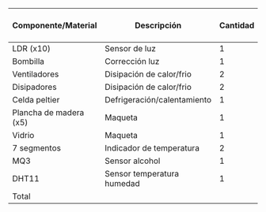 
| Componente/Material    | Descripción                 | Cantidad | Precio x Unidad | Precio Total |
| ---------------------- | --------------------------- | -------- | --------------- | ------------ |
| LDR (x10)              | Sensor de luz               | 1        | 424,9           | 4.249        |
| Bombilla               | Corrección luz              | 1        | 5000            | 5000         |
| Ventiladores           | Disipación de calor/frio    | 2        | 4500            | 9000         |
| Disipadores            | Disipación de calor/frio    | 2        | 13000           | 26000        |
| Celda peltier          | Defrigeración/calentamiento | 1        | 7.718           | 7.718        |
| Plancha de madera (x5) | Maqueta                     | 1        | 4000            | 20000        |
| Vidrio                 | Maqueta                     | 1        | 4000            | 4000         |
| 7 segmentos            | Indicador de temperatura    | 2        | 2500            | 5000         |
| MQ3                    | Sensor alcohol              | 1        | 4.698           | 4.698        |
| DHT11                  | Sensor temperatura humedad  | 1        | 2.250           | 2.250        |
| Total                  |                             |          |                 | 83.670,249   |
